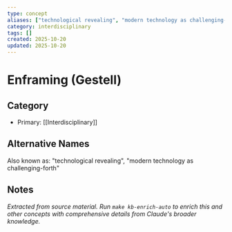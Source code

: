 ```yaml
---
type: concept
aliases: ["technological revealing", "modern technology as challenging-forth"]
category: interdisciplinary
tags: []
created: 2025-10-20
updated: 2025-10-20
---
```


# Enframing (Gestell)

## Category

- Primary: [[Interdisciplinary]]

## Alternative Names

Also known as: "technological revealing", "modern technology as challenging-forth"

## Notes

*Extracted from source material. Run `make kb-enrich-auto` to enrich this and other concepts with comprehensive details from Claude's broader knowledge.*
